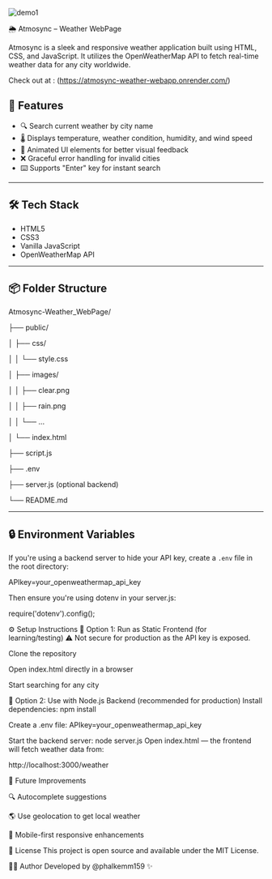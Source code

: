 ![demo1](https://github.com/user-attachments/assets/da7a09b4-aedd-4669-b854-264e31adc8ce)


🌦️ Atmosync – Weather WebPage

Atmosync is a sleek and responsive weather application built using HTML, CSS, and JavaScript. It utilizes the OpenWeatherMap API to fetch real-time weather data for any city worldwide.

Check out at : (https://atmosync-weather-webapp.onrender.com/)

## 🚀 Features

- 🔍 Search current weather by city name
- 🌡️ Displays temperature, weather condition, humidity, and wind speed
- 🎨 Animated UI elements for better visual feedback
- ❌ Graceful error handling for invalid cities
- ⌨️ Supports "Enter" key for instant search

---

## 🛠️ Tech Stack

- HTML5  
- CSS3  
- Vanilla JavaScript  
- OpenWeatherMap API  

---

## 📦 Folder Structure

Atmosync-Weather_WebPage/

├── public/

│ ├── css/

│ │ └── style.css

│ ├── images/

│ │ ├── clear.png

│ │ ├── rain.png

│ │ └── ...

│ └── index.html

├── script.js

├── .env

├── server.js (optional backend)

└── README.md

---

## 🔒 Environment Variables

If you're using a backend server to hide your API key, create a `.env` file in the root directory:

APIkey=your_openweathermap_api_key

Then ensure you're using dotenv in your server.js:

require('dotenv').config();

⚙️ Setup Instructions
📌 Option 1: Run as Static Frontend (for learning/testing)
⚠️ Not secure for production as the API key is exposed.

Clone the repository

Open index.html directly in a browser

Start searching for any city

📌 Option 2: Use with Node.js Backend (recommended for production)
Install dependencies:
npm install

Create a .env file:
APIkey=your_openweathermap_api_key

Start the backend server:
node server.js
Open index.html — the frontend will fetch weather data from:

http://localhost:3000/weather


🧠 Future Improvements

🔍 Autocomplete suggestions

🌎 Use geolocation to get local weather

📱 Mobile-first responsive enhancements

📝 License
This project is open source and available under the MIT License.

👨‍💻 Author
Developed by @phalkemm159 ✨

